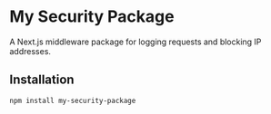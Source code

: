 # My Security Package

A Next.js middleware package for logging requests and blocking IP addresses.

## Installation

```bash
npm install my-security-package
